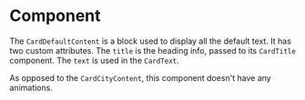 # Component
The `CardDefaultContent` is a block used to display all the default text. It has two custom attributes. The `title` is the heading info, passed to its `CardTitle` component. The `text` is used in the `CardText`.

As opposed to the `CardCityContent`, this component doesn't have any animations.
